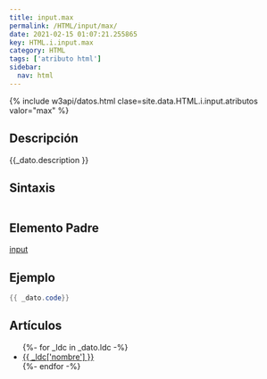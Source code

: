 ```yaml
---
title: input.max
permalink: /HTML/input/max/
date: 2021-02-15 01:07:21.255865
key: HTML.i.input.max
category: HTML
tags: ['atributo html']
sidebar: 
  nav: html
---
```


{% include w3api/datos.html clase=site.data.HTML.i.input.atributos valor="max" %}

## Descripción
{{_dato.description }}

## Sintaxis
~~~html
~~~

## Elemento Padre
[input](/HTML/input/)

## Ejemplo
~~~java
{{ _dato.code}}
~~~

## Artículos
<ul>
{%- for _ldc in _dato.ldc -%}
   <li>
       <a href="{{_ldc['url'] }}">{{ _ldc['nombre'] }}</a>
   </li>
{%- endfor -%}
</ul>
